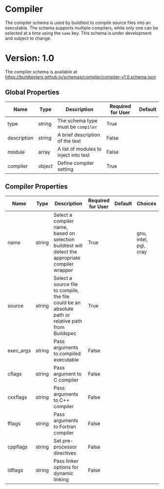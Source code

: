 # Compiler 

The compiler schema is used by buildtest to compile source files into an 
executable. The schema supports multiple compilers, while only one can be 
selected at a time using the `name` key. This schema is under development 
and subject to change.

# Version: 1.0

The compiler schema is available at https://buildtesters.github.io/schemas/compiler/compiler-v1.0.schema.json


## Global Properties

| Name | Type | Description | Required for User | Default |
| ---- | ----- | ----------- | -------------------|  -------- |
| type | string | The schema type must be `compiler` | True |  |
| description | string | A brief description of the test | False | |
| module | array | A list of modules to inject into test | False | |
| compiler | object | Define compiler setting |  True | |

## Compiler Properties

| Name | Type |  Description |   Required for User | Default | Choices |
| ---- | ----- | ----------- | -------------------|  -------- | ------ |
| name | string | Select a compiler name, based on selection buildtest will detect the appropriate compiler wrapper | True | |  gnu, intel, pgi, cray |
| source | string | Select a source file to compile, the file could be an absolute path or relative path from Buildspec | True | | |
| exec_args | string | Pass arguments to compiled executable |  False | | |
| cflags | string | Pass argument to C compiler |  False | | |
| cxxflags | string | Pass arguments to C++ compiler |  False | | |
| fflags | string | Pass arguments to Fortran compiler |  False | | |
| cppflags | string | Set pre-processor directives | False | | |
| ldflags | string | Pass linker options for dynamic linking | False | | |


 